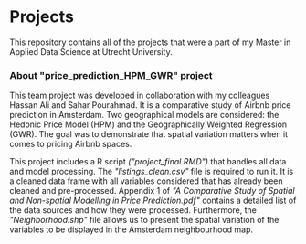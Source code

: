 # Projects
This repository contains all of the projects that were a part of my Master in Applied Data Science at Utrecht University.  

### About "price_prediction_HPM_GWR" project

This team project was developed in collaboration with my colleagues Hassan Ali and Sahar Pourahmad. It is a comparative study of Airbnb price prediction in Amsterdam. Two geographical models are considered: the Hedonic Price Model (HPM) and the Geographically Weighted Regression (GWR). The goal was to demonstrate that spatial variation matters when it comes to pricing Airbnb spaces. 

This project includes a R script *("project_final.RMD")* that handles all data and model processing. The *"listings_clean.csv"* file is required to run it. It is a cleaned data frame with all variables considered that has already been cleaned and pre-processed. Appendix 1 of *"A Comparative Study of Spatial and Non-spatial Modelling in Price Prediction.pdf"* contains a detailed list of the data sources and how they were processed. Furthermore, the *"Neighborhood.shp"* file allows us to present the spatial variation of the variables to be displayed in the Amsterdam neighbourhood map. 




